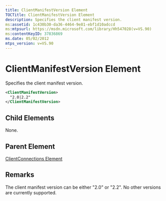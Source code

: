 ```yaml
---
title: ClientManifestVersion Element
TOCTitle: ClientManifestVersion Element
description: Specifies the client manifest version.
ms:assetid: 1c430b30-da36-4464-9e81-ebf1d10adccd
ms:mtpsurl: https://msdn.microsoft.com/library/Hh547028(v=VS.90)
ms:contentKeyID: 37836869
ms.date: 05/02/2012
mtps_version: v=VS.90
---
```


# ClientManifestVersion Element

Specifies the client manifest version.

```xml
<ClientManifestVersion>
  "2.0|2.2"
</ClientManifestVersion>
```

## Child Elements

None.

## Parent Element

[ClientConnections Element](clientconnections-element.md)

## Remarks

The client manifest version can be either "2.0" or "2.2". No other versions are currently supported.

